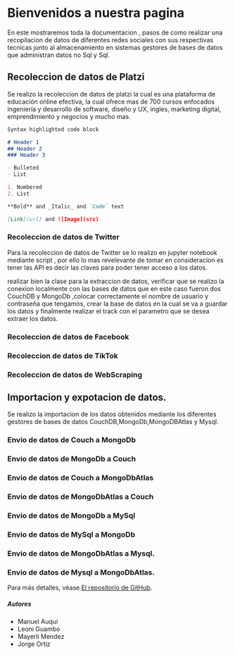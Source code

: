 # Bienvenidos a nuestra pagina

En este mostraremos toda la documentacion , pasos de como realizar una recopilacion de datos de diferentes redes sociales con sus respectivas tecnicas junto al almacenamiento en sistemas gestores de bases de datos que administran datos no Sql y Sql.

## Recoleccion de datos de Platzi

Se realizo la recoleccion de datos de platzi la cual es una plataforma de educación online efectiva, la cual ofrece mas de 700 cursos enfocados ingeniería y desarrollo de software, diseño y UX, ingles, marketing digital, emprendimiento y negocios y mucho mas.

```markdown
Syntax highlighted code block

# Header 1
## Header 2
### Header 3

- Bulleted
- List

1. Numbered
2. List

**Bold** and _Italic_ and `Code` text

[Link](url) and ![Image](src)
```

### Recoleccion de datos de Twitter

Para la recoleccion de datos de Twitter se lo realizo en jupyter notebook mediante script , por ello lo mas revelevante de tomar en consideracion es tener las API es decir las claves para poder tener acceso a los datos.

realizar bien la clase para la extraccion de datos, verificar que se realizo la conexion localmente con las bases de datos que en este caso fueron dos CouchDB y MongoDb ,colocar correctamente el nombre de usuario y contraseña que tengamos, crear la base de datos en la cual se va a guardar los datos y finalmente realizar el track con el parametro que se desea extraer los datos.

### Recoleccion de datos de Facebook


### Recoleccion de datos de TikTok


### Recoleccion de datos de WebScraping


## Importacion y expotacion de datos.

Se realizo la importacion de los datos obtenidos mediante los diferentes gestores de bases de datos CouchDB,MongoDb,MongoDBAtlas y Mysql.

### Envio de datos de Couch a MongoDb

### Envio de datos de MongoDb a Couch  

### Envio de datos de Couch a MongoDbAtlas


### Envio de datos de MongoDbAtlas a Couch 

### Envio de datos de MongoDb a MySql

### Envio de datos de MySql  a MongoDb


### Envio de datos de MongoDbAtlas a Mysql.

### Envio de datos de Mysql a MongoDbAtlas.


Para más detalles, véase [El repositorio de GitHub](https://github.com/mayerli-mendez/Recoleccion_de_Datos.git).



##### Autores
- Manuel Auqui
- Leoni Guambo
- Mayerli Mendez
- Jorge Ortiz




